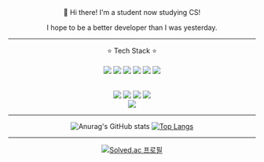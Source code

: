 <div align="center">
  👋 Hi there! I'm a student now studying CS!

  I hope to be a better developer than I was yesterday.

  <hr>
  
  ⭐️ Tech Stack ⭐️
  <br>
  <br>
  <img src="https://img.shields.io/badge/C-A8B9CC?style=flat-square&logo=C&logoColor=white"/>
  <img src="https://img.shields.io/badge/C++-00599C?style=flat-square&logo=C++&logoColor=white"/>
  <img src="https://img.shields.io/badge/Python-3776AB?style=flat-square&logo=Python&logoColor=white"/>
  <img src="https://img.shields.io/badge/Ocaml-EC6813?style=flat-square&logo=Ocaml&logoColor=white"/>
  <img src="https://img.shields.io/badge/Java-007396?style=flat-square&logo=Java&logoColor=white"/>
  <img src="https://img.shields.io/badge/MySQL-4479A1?style=flat-square&logo=MySQL&logoColor=white"/>
  
  <br>
  <img src="https://img.shields.io/badge/HTML5-E34F26?style=flat-square&logo=HTML5&logoColor=white"/>
  <img src="https://img.shields.io/badge/CSS3-1572B6?style=flat-square&logo=CSS3&logoColor=white"/>
  <img src="https://img.shields.io/badge/JavaScript-F7DF1E?style=flat-square&logo=JavaScript&logoColor=white"/>
  <img src="https://img.shields.io/badge/jQuery-0769AD?style=flat-square&logo=jQuery&logoColor=white"/>

  <br>
  <img src="https://img.shields.io/badge/Git-F05032?style=flat-square&logo=Git&logoColor=white"/>

  <hr>

  ![Anurag's GitHub stats](https://github-readme-stats.vercel.app/api?username=seoyoon98&show_icons=true&theme=tokyonight) [![Top Langs](https://github-readme-stats.vercel.app/api/top-langs/?username=seoyoon98&layout=compact)](https://github.com/anuraghazra/github-readme-stats)
  
  <hr>
  
  [![Solved.ac
프로필](http://mazassumnida.wtf/api/v2/generate_badge?boj=seoyuni0727)](https://solved.ac/seoyuni0727)

 </div>
<!--
**seoyoon98/seoyoon98** is a ✨ _special_ ✨ repository because its `README.md` (this file) appears on your GitHub profile.

Here are some ideas to get you started:

- 🔭 I’m currently working on ...
- 🌱 I’m currently learning ...
- 👯 I’m looking to collaborate on ...
- 🤔 I’m looking for help with ...
- 💬 Ask me about ...
- 📫 How to reach me: ...
- 😄 Pronouns: ...
- ⚡ Fun fact: ...
-->
